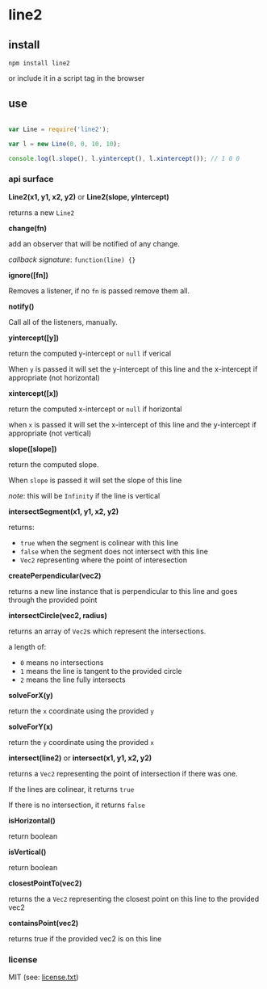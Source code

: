 # line2

## install

`npm install line2`

or include it in a script tag in the browser

## use

```javascript

var Line = require('line2');

var l = new Line(0, 0, 10, 10);

console.log(l.slope(), l.yintercept(), l.xintercept()); // 1 0 0

```


### api surface

__Line2(x1, y1, x2, y2)__ or __Line2(slope, yIntercept)__

returns a new `Line2`

__change(fn)__

add an observer that will be notified of any change.

_callback signature_: `function(line) {}`

__ignore([fn])__

Removes a listener, if no `fn` is passed remove them all.

__notify()__

Call all of the listeners, manually.

__yintercept([y])__

return the computed y-intercept or `null` if verical

When `y` is passed it will set the y-intercept of this line and the x-intercept if appropriate (not horizontal)

__xintercept([x])__

return the computed x-intercept or `null` if horizontal

when `x` is passed it will set the x-intercept of this line and the y-intercept if appropriate (not vertical)

__slope([slope])__

return the computed slope.

When `slope` is passed it will set the slope of this line

_note_: this will be `Infinity` if the line is vertical

__intersectSegment(x1, y1, x2, y2)__

returns:

* `true` when the segment is colinear with this line
* `false` when the segment does not intersect with this line
* `Vec2` representing where the point of interesection

__createPerpendicular(vec2)__

returns a new line instance that is perpendicular to this line and goes through the provided point

__intersectCircle(vec2, radius)__

returns an array of `Vec2`s which represent the intersections.

a length of:

* `0` means no intersections
* `1` means the line is tangent to the provided circle
* `2` means the line fully intersects

__solveForX(y)__

return the `x` coordinate using the provided `y`

__solveForY(x)__

return the `y` coordinate using the provided `x`

__intersect(line2)__ or __intersect(x1, y1, x2, y2)__

returns a `Vec2` representing the point of intersection if there was one.

If the lines are colinear, it returns `true`

If there is no intersection, it returns `false`

__isHorizontal()__

return boolean

__isVertical()__

return boolean

__closestPointTo(vec2)__

returns the a `Vec2` representing the closest point on this line to the provided vec2

__containsPoint(vec2)__

returns true if the provided vec2 is on this line

### license

MIT (see: [license.txt](blob/master/license.txt))
